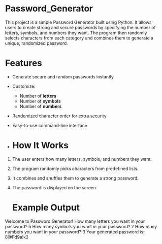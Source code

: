 # Password_Generator
This project is a simple Password Generator built using Python. It allows users to create strong and secure passwords by specifying the number of letters, symbols, and numbers they want. The program then randomly selects characters from each category and combines them to generate a unique, randomized password.

# Features
- Generate secure and random passwords instantly  
- Customize:
  - Number of **letters**
  - Number of **symbols**
  - Number of **numbers**
- Randomized character order for extra security  
- Easy-to-use command-line interface

- # How It Works
1. The user enters how many letters, symbols, and numbers they want.
2. The program randomly picks characters from predefined lists.
3. It combines and shuffles them to generate a strong password.
4. The password is displayed on the screen.

   # Example Output
Welcome to Password Generator!
How many letters you want in your password?
5
How many symbols you want in your password?
2
How many numbers you want in your password?
3
Your generated password is: 8@Fd9a!k3
